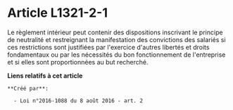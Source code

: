# Article L1321-2-1

Le règlement intérieur peut contenir des dispositions inscrivant le principe de neutralité et restreignant la manifestation
des convictions des salariés si ces restrictions sont justifiées par l'exercice d'autres libertés et droits fondamentaux ou
par les nécessités du bon fonctionnement de l'entreprise et si elles sont proportionnées au but recherché.

**Liens relatifs à cet article**

	**Créé par**:

	  - Loi n°2016-1088 du 8 août 2016 - art. 2
